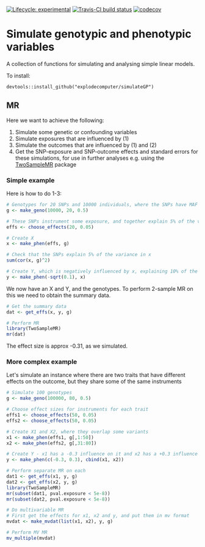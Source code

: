 [![Lifecycle:
experimental](https://img.shields.io/badge/lifecycle-experimental-orange.svg)](https://www.tidyverse.org/lifecycle/#experimental)
[![Travis-CI build status](https://travis-ci.org/explodecomputer/simulateGP.svg?branch=master)](https://travis-ci.org/explodecomputer/simulateGP)
[![codecov](https://codecov.io/github/explodecomputer/simulateGP/branch/master/graphs/badge.svg)](https://codecov.io/github/expldecomputer/simulateGP) 

# Simulate genotypic and phenotypic variables

A collection of functions for simulating and analysing simple linear models.

To install:

```
devtools::install_github("explodecomputer/simulateGP")
```

## MR

Here we want to achieve the following:

1. Simulate some genetic or confounding variables
2. Simulate exposures that are influenced by (1)
3. Simulate the outcomes that are influenced by (1) and (2)
4. Get the SNP-exposure and SNP-outcome effects and standard errors for these simulations, for use in further analyses e.g. using the [TwoSampleMR](https://github.com/MRCIEU/TwoSampleMR) package

### Simple example

Here is how to do 1-3:

```r
# Genotypes for 20 SNPs and 10000 individuals, where the SNPs have MAF = 0.5:
g <- make_geno(10000, 20, 0.5)

# These SNPs instrument some exposure, and together explain 5% of the variance
effs <- choose_effects(20, 0.05)

# Create X
x <- make_phen(effs, g)

# Check that the SNPs explain 5% of the variance in x
sum(cor(x, g)^2)

# Create Y, which is negatively influenced by x, explaining 10% of the variance in Y
y <- make_phen(-sqrt(0.1), x)
```


We now have an X and Y, and the genotypes. To perform 2-sample MR on this we need to obtain the summary data.

```r
# Get the summary data
dat <- get_effs(x, y, g)

# Perform MR
library(TwoSampleMR)
mr(dat)
```

The effect size is approx -0.31, as we simulated.


### More complex example

Let's simulate an instance where there are two traits that have different effects on the outcome, but they share some of the same instruments

```r
# Simulate 100 genotypes
g <- make_geno(100000, 80, 0.5)

# Choose effect sizes for instruments for each trait
effs1 <- choose_effects(50, 0.05)
effs2 <- choose_effects(50, 0.05)

# Create X1 and X2, where they overlap some variants
x1 <- make_phen(effs1, g[,1:50])
x2 <- make_phen(effs2, g[,31:80])

# Create Y - x1 has a -0.3 influence on it and x2 has a +0.3 influence on it
y <- make_phen(c(-0.3, 0.3), cbind(x1, x2))

# Perform separate MR on each
dat1 <- get_effs(x1, y, g)
dat2 <- get_effs(x2, y, g)
library(TwoSampleMR)
mr(subset(dat1, pval.exposure < 5e-8))
mr(subset(dat2, pval.exposure < 5e-8))

# Do multivariable MR
# First get the effects for x1, x2 and y, and put them in mv format
mvdat <- make_mvdat(list(x1, x2), y, g)

# Perform MV MR
mv_multiple(mvdat)
```


